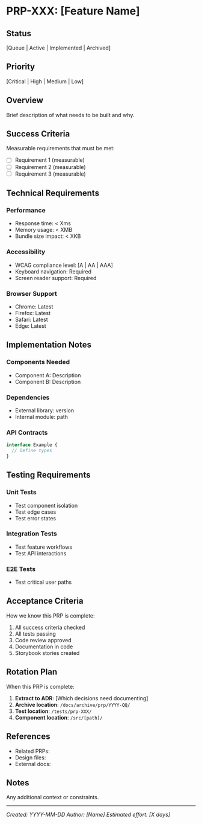 # PRP-XXX: [Feature Name]

## Status

[Queue | Active | Implemented | Archived]

## Priority

[Critical | High | Medium | Low]

## Overview

Brief description of what needs to be built and why.

## Success Criteria

Measurable requirements that must be met:

- [ ] Requirement 1 (measurable)
- [ ] Requirement 2 (measurable)
- [ ] Requirement 3 (measurable)

## Technical Requirements

### Performance

- Response time: < Xms
- Memory usage: < XMB
- Bundle size impact: < XKB

### Accessibility

- WCAG compliance level: [A | AA | AAA]
- Keyboard navigation: Required
- Screen reader support: Required

### Browser Support

- Chrome: Latest
- Firefox: Latest
- Safari: Latest
- Edge: Latest

## Implementation Notes

### Components Needed

- Component A: Description
- Component B: Description

### Dependencies

- External library: version
- Internal module: path

### API Contracts

```typescript
interface Example {
  // Define types
}
```

## Testing Requirements

### Unit Tests

- Test component isolation
- Test edge cases
- Test error states

### Integration Tests

- Test feature workflows
- Test API interactions

### E2E Tests

- Test critical user paths

## Acceptance Criteria

How we know this PRP is complete:

1. All success criteria checked
2. All tests passing
3. Code review approved
4. Documentation in code
5. Storybook stories created

## Rotation Plan

When this PRP is complete:

1. **Extract to ADR**: [Which decisions need documenting]
2. **Archive location**: `/docs/archive/prp/YYYY-QQ/`
3. **Test location**: `/tests/prp-XXX/`
4. **Component location**: `/src/[path]/`

## References

- Related PRPs:
- Design files:
- External docs:

## Notes

Any additional context or constraints.

---

_Created: YYYY-MM-DD_
_Author: [Name]_
_Estimated effort: [X days]_
